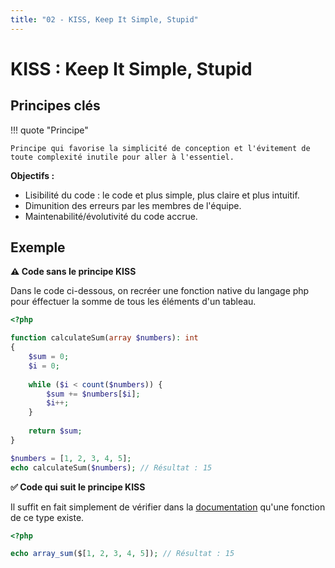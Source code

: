 ```yaml
---
title: "02 - KISS, Keep It Simple, Stupid" 
---
```


# KISS : Keep It Simple, Stupid

## Principes clés

!!! quote "Principe"

    Principe qui favorise la simplicité de conception et l'évitement de toute complexité inutile pour aller à l'essentiel.

**Objectifs :**

- Lisibilité du code : le code et plus simple, plus claire et plus intuitif.
- Dimunition des erreurs par les membres de l'équipe.
- Maintenabilité/évolutivité du code accrue.

## Exemple

**⚠️ Code sans le principe KISS**

Dans le code ci-dessous, on recréer une fonction native du langage php pour éffectuer la somme de tous les éléments d'un tableau.

```php
<?php

function calculateSum(array $numbers): int
{
    $sum = 0;
    $i = 0;
    
    while ($i < count($numbers)) {
        $sum += $numbers[$i];
        $i++;
    }
    
    return $sum;
}

$numbers = [1, 2, 3, 4, 5];
echo calculateSum($numbers); // Résultat : 15
```

**✅ Code qui suit le principe KISS**

Il suffit en fait simplement de vérifier dans la [documentation](https://www.php.net/manual/en/function.array-sum.php) qu'une fonction de ce type existe.

```php
<?php

echo array_sum($[1, 2, 3, 4, 5]); // Résultat : 15
```
